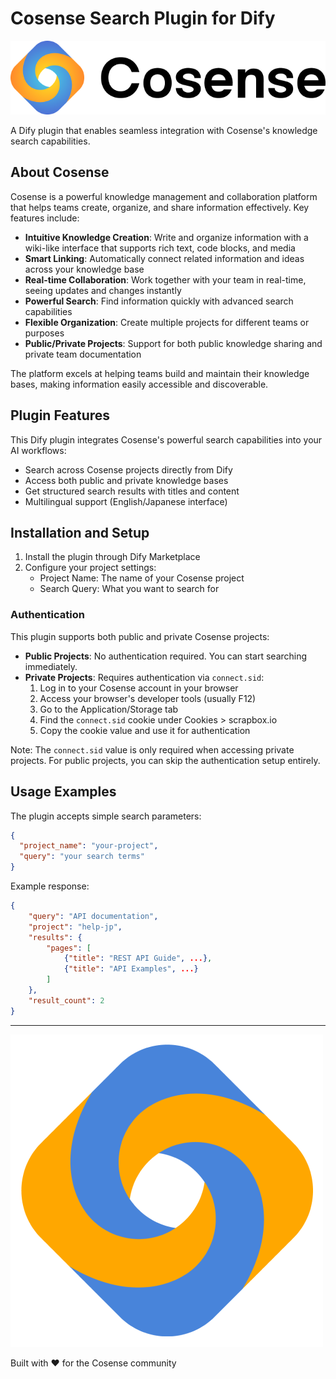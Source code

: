 # Cosense Search Plugin for Dify

![Cosense Banner](./cosense_search_tool/_assets/cosense-banner.png)

A Dify plugin that enables seamless integration with Cosense's knowledge search capabilities.

## About Cosense

Cosense is a powerful knowledge management and collaboration platform that helps teams create, organize, and share information effectively. Key features include:

- **Intuitive Knowledge Creation**: Write and organize information with a wiki-like interface that supports rich text, code blocks, and media
- **Smart Linking**: Automatically connect related information and ideas across your knowledge base
- **Real-time Collaboration**: Work together with your team in real-time, seeing updates and changes instantly
- **Powerful Search**: Find information quickly with advanced search capabilities
- **Flexible Organization**: Create multiple projects for different teams or purposes
- **Public/Private Projects**: Support for both public knowledge sharing and private team documentation

The platform excels at helping teams build and maintain their knowledge bases, making information easily accessible and discoverable.

## Plugin Features

This Dify plugin integrates Cosense's powerful search capabilities into your AI workflows:

- Search across Cosense projects directly from Dify
- Access both public and private knowledge bases
- Get structured search results with titles and content
- Multilingual support (English/Japanese interface)

## Installation and Setup

1. Install the plugin through Dify Marketplace
2. Configure your project settings:
   - Project Name: The name of your Cosense project
   - Search Query: What you want to search for

### Authentication

This plugin supports both public and private Cosense projects:

- **Public Projects**: No authentication required. You can start searching immediately.
- **Private Projects**: Requires authentication via `connect.sid`:
  1. Log in to your Cosense account in your browser
  2. Access your browser's developer tools (usually F12)
  3. Go to the Application/Storage tab
  4. Find the `connect.sid` cookie under Cookies > scrapbox.io
  5. Copy the cookie value and use it for authentication

Note: The `connect.sid` value is only required when accessing private projects. For public projects, you can skip the authentication setup entirely.

## Usage Examples

The plugin accepts simple search parameters:

```json
{
  "project_name": "your-project",
  "query": "your search terms"
}
```

Example response:

```json
{
    "query": "API documentation",
    "project": "help-jp",
    "results": {
        "pages": [
            {"title": "REST API Guide", ...},
            {"title": "API Examples", ...}
        ]
    },
    "result_count": 2
}
```

---

![Cosense Logo](./cosense_search_tool/cosense-logo.png)

Built with ❤️ for the Cosense community
